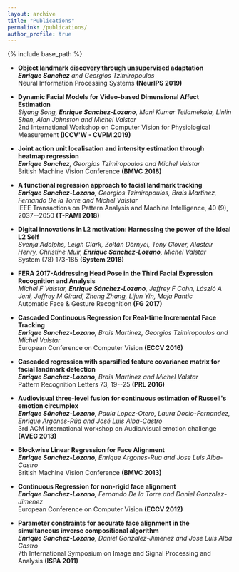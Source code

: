 ```yaml
---
layout: archive
title: "Publications"
permalink: /publications/
author_profile: true
---
```


{% include base_path %}

* **Object landmark discovery through unsupervised adaptation**  
_**Enrique Sanchez** and Georgios Tzimiropoulos_  
Neural Information Processing Systems **(NeurIPS 2019)**  

* **Dynamic Facial Models for Video-based Dimensional Affect Estimation**  
*Siyang Song, **Enrique Sanchez-Lozano**, Mani Kumar Tellamekala, Linlin Shen, Alan Johnston and  Michel Valstar*  
2nd International Workshop on Computer Vision for Physiological Measurement **(ICCV'W - CVPM 2019)**

* **Joint action unit localisation and intensity estimation through heatmap regression**  
_**Enrique Sanchez**, Georgios Tzimiropoulos and Michel Valstar_   
British Machine Vision Conference **(BMVC 2018)**  

* **A functional regression approach to facial landmark tracking**  
_**Enrique Sanchez-Lozano**, Georgios Tzimiropoulos, Brais Martinez, Fernando De la Torre and Michel Valstar_    
IEEE Transactions on Pattern Analysis and Machine Intelligence, 40 (9), 2037--2050 **(T-PAMI 2018)**  

* **Digital innovations in L2 motivation: Harnessing the power of the Ideal L2 Self**  
*Svenja Adolphs, Leigh Clark, Zoltán Dörnyei, Tony Glover, Alastair Henry, Christine Muir, **Enrique Sanchez-Lozano**, Michel Valstar*  
System (78) 173-185 **(System 2018)** 

* **FERA 2017-Addressing Head Pose in the Third Facial Expression Recognition and Analysis**  
*Michel F Valstar, **Enrique Sánchez-Lozano**, Jeffrey F Cohn, László A Jeni, Jeffrey M Girard, Zheng Zhang, Lijun Yin, Maja Pantic*  
Automatic Face & Gesture Recognition **(FG 2017)**

* **Cascaded Continuous Regression for Real-time Incremental Face Tracking**  
_**Enrique Sanchez-Lozano**, Brais Martinez, Georgios Tzimiropoulos and Michel Valstar_  
European Conference on Computer Vision **(ECCV 2016)**

* **Cascaded regression with sparsified feature covariance matrix for facial landmark detection**  
_**Enrique Sanchez-Lozano**, Brais Martinez and Michel Valstar_    
Pattern Recognition Letters 73, 19--25 **(PRL 2016)**

* **Audiovisual three-level fusion for continuous estimation of Russell's emotion circumplex**  
_**Enrique Sánchez-Lozano**, Paula Lopez-Otero, Laura Docio-Fernandez, Enrique Argones-Rúa and José Luis Alba-Castro_  
3rd ACM international workshop on Audio/visual emotion challenge **(AVEC 2013)**

* **Blockwise Linear Regression for Face Alignment**  
_**Enrique Sanchez-Lozano**, Enrique Argones-Rua and Jose Luis Alba-Castro_  
British Machine Vision Conference **(BMVC 2013)**

* **Continuous Regression for non-rigid face alignment**  
_**Enrique Sanchez-Lozano**, Fernando De la Torre and Daniel Gonzalez-Jimenez_  
European Conference on Computer Vision **(ECCV 2012)**

* **Parameter constraints for accurate face alignment in the simultaneous inverse compositional algorithm**  
_**Enrique Sanchez-Lozano**, Daniel Gonzalez-Jimenez and Jose Luis Alba Castro_  
7th International Symposium on Image and Signal Processing and Analysis **(ISPA 2011)**
